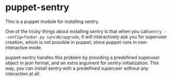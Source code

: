 puppet-sentry
=============

This is a puppet module for installing sentry.

One of the tricky things
about installing sentry is that when you call``sentry
--config=foobar.py syncdb/upgrade``, it will interactively ask you for
superuser creation, which is _not_ possible in puppet, since puppet runs
in non-interactive mode.

puppet-sentry handles this problem by providing a predefined superuser
object in json format, and an extra argument for sentry
initialization. This way, you can install sentry with a predefined
superuser without any interaction at all.
